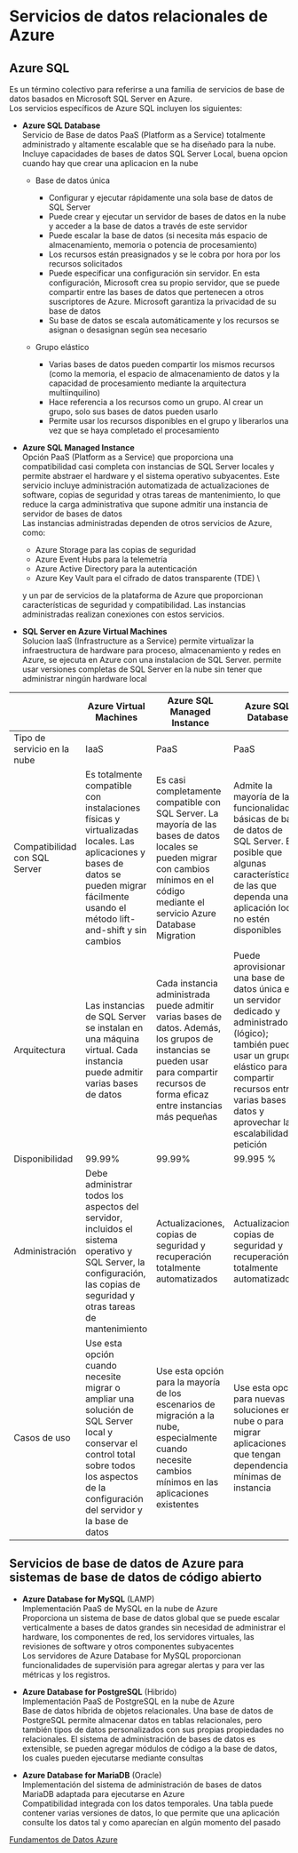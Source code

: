 # Servicios de datos relacionales de Azure

## Azure SQL
Es un término colectivo para referirse a una familia de servicios de base de datos basados en Microsoft SQL Server en Azure. \
Los servicios específicos de Azure SQL incluyen los siguientes:

- **Azure SQL Database** \
Servicio de Base de datos PaaS (Platform as a Service) totalmente administrado y altamente escalable que se ha diseñado para la nube. \
Incluye capacidades de bases de datos SQL Server Local, buena opcion cuando hay que crear una aplicacion en la nube
    - Base de datos única
        - Configurar y ejecutar rápidamente una sola base de datos de SQL Server
        - Puede crear y ejecutar un servidor de bases de datos en la nube y acceder a la base de datos a través de este servidor
        - Puede escalar la base de datos (si necesita más espacio de almacenamiento, memoria o potencia de procesamiento)
        - Los recursos están preasignados y se le cobra por hora por los recursos solicitados
        - Puede especificar una configuración sin servidor.
        En esta configuración, Microsoft crea su propio servidor, que se puede compartir entre las bases de datos que pertenecen a otros suscriptores de Azure.
        Microsoft garantiza la privacidad de su base de datos
        - Su base de datos se escala automáticamente y los recursos se asignan o desasignan según sea necesario 
        
    - Grupo elástico
        - Varias bases de datos pueden compartir los mismos recursos (como la memoria, el espacio de almacenamiento de datos y la capacidad de procesamiento mediante la arquitectura multiinquilino)
        - Hace referencia a los recursos como un grupo. Al crear un grupo, solo sus bases de datos pueden usarlo
        - Permite usar los recursos disponibles en el grupo y liberarlos una vez que se haya completado el procesamiento
    
- **Azure SQL Managed Instance** \
Opción PaaS (Platform as a Service) que proporciona una compatibilidad casi completa con instancias de SQL Server locales 
y permite abstraer el hardware y el sistema operativo subyacentes. 
Este servicio incluye administración automatizada de actualizaciones de software, copias de seguridad y otras tareas de mantenimiento, 
lo que reduce la carga administrativa que supone admitir una instancia de servidor de bases de datos \
Las instancias administradas dependen de otros servicios de Azure, como:
    - Azure Storage para las copias de seguridad 
    - Azure Event Hubs para la telemetría
    - Azure Active Directory para la autenticación
    - Azure Key Vault para el cifrado de datos transparente (TDE) \
    
    y un par de servicios de la plataforma de Azure que proporcionan características de seguridad y compatibilidad. 
    Las instancias administradas realizan conexiones con estos servicios.
    
- **SQL Server en Azure Virtual Machines** \
Solucion IaaS (Infrastructure as a Service) permite virtualizar la infraestructura de hardware para proceso, almacenamiento y redes en Azure,
se ejecuta en Azure con una instalacion de SQL Server. permite usar versiones completas de SQL Server en la nube sin tener que administrar ningún hardware local


|                             | Azure Virtual Machines | Azure SQL Managed Instance | Azure SQL Database |
| --------------------------- | ---------------------- | -------------------------- | ------------------ |
| Tipo de servicio en la nube | IaaS | PaaS | PaaS |
| Compatibilidad con SQL Server | Es totalmente compatible con instalaciones físicas y virtualizadas locales. Las aplicaciones y bases de datos se pueden migrar fácilmente usando el método lift-and-shift y sin cambios | Es casi completamente compatible con SQL Server. La mayoría de las bases de datos locales se pueden migrar con cambios mínimos en el código mediante el servicio Azure Database Migration | Admite la mayoría de las funcionalidades básicas de base de datos de SQL Server. Es posible que algunas características de las que dependa una aplicación local no estén disponibles |
| Arquitectura | Las instancias de SQL Server se instalan en una máquina virtual. Cada instancia puede admitir varias bases de datos | Cada instancia administrada puede admitir varias bases de datos. Además, los grupos de instancias se pueden usar para compartir recursos de forma eficaz entre instancias más pequeñas | Puede aprovisionar una base de datos única en un servidor dedicado y administrado (lógico); también puede usar un grupo elástico para compartir recursos entre varias bases de datos y aprovechar la escalabilidad a petición |
| Disponibilidad | 99.99%	| 99.99% | 99.995 % |
| Administración | Debe administrar todos los aspectos del servidor, incluidos el sistema operativo y SQL Server, la configuración, las copias de seguridad y otras tareas de mantenimiento | Actualizaciones, copias de seguridad y recuperación totalmente automatizados | Actualizaciones, copias de seguridad y recuperación totalmente automatizados |
| Casos de uso | Use esta opción cuando necesite migrar o ampliar una solución de SQL Server local y conservar el control total sobre todos los aspectos de la configuración del servidor y la base de datos | Use esta opción para la mayoría de los escenarios de migración a la nube, especialmente cuando necesite cambios mínimos en las aplicaciones existentes | Use esta opción para nuevas soluciones en la nube o para migrar aplicaciones que tengan dependencias mínimas de instancia |

## Servicios de base de datos de Azure para sistemas de base de datos de código abierto
- **Azure Database for MySQL** (LAMP) \
Implementación PaaS de MySQL en la nube de Azure \
Proporciona un sistema de base de datos global que se puede escalar verticalmente a bases de datos grandes sin necesidad de administrar el hardware, 
los componentes de red, los servidores virtuales, las revisiones de software y otros componentes subyacentes \
Los servidores de Azure Database for MySQL proporcionan funcionalidades de supervisión para agregar alertas y para ver las métricas y los registros.

- **Azure Database for PostgreSQL** (Hibrido) \
Implementación PaaS de PostgreSQL en la nube de Azure \
Base de datos híbrida de objetos relacionales. 
Una base de datos de PostgreSQL permite almacenar datos en tablas relacionales, pero también tipos de datos personalizados con sus propias propiedades no relacionales. 
El sistema de administración de bases de datos es extensible, se pueden agregar módulos de código a la base de datos, 
los cuales pueden ejecutarse mediante consultas

- **Azure Database for MariaDB** (Oracle) \
Implementación del sistema de administración de bases de datos MariaDB adaptada para ejecutarse en Azure \
Compatibilidad integrada con los datos temporales. 
Una tabla puede contener varias versiones de datos, lo que permite que una aplicación consulte los datos tal y como aparecían en algún momento del pasado

[Fundamentos de Datos Azure](https://github.com/CamarenaAI/Cloud-Fundamentals/tree/main/Azure/DP-900:%20Fundamentos%20de%20Datos%20Azure)
